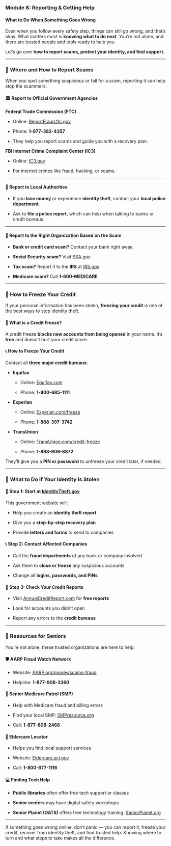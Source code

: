 ### **Module 8: Reporting & Getting Help**

#### **What to Do When Something Goes Wrong**

Even when you follow every safety step, things can still go wrong, and that’s okay. What matters most is **knowing what to do next**. You’re not alone, and there are trusted people and tools ready to help you.

Let’s go over **how to report scams, protect your identity, and find support.**

---

### **🚨 Where and How to Report Scams**

When you spot something suspicious or fall for a scam, reporting it can help stop the scammers.

#### **🏛️ Report to Official Government Agencies**

**Federal Trade Commission (FTC)**

* Online: [ReportFraud.ftc.gov](https://reportfraud.ftc.gov/)

* Phone: **1-877-382-4357**

* They help you report scams and guide you with a recovery plan.

**FBI Internet Crime Complaint Center (IC3)**

* Online: [IC3.gov](https://www.ic3.gov/)

* For internet crimes like fraud, hacking, or scams.

---

#### **🚓 Report to Local Authorities**

* If you **lose money** or experience **identity theft**, contact your **local police department**.

* Ask to **file a police report**, which can help when talking to banks or credit bureaus.

---

#### **🏢 Report to the Right Organization Based on the Scam**

* **Bank or credit card scam?** Contact your bank right away.

* **Social Security scam?** Visit [SSA.gov](https://www.ssa.gov/)

* **Tax scam?** Report it to the **IRS** at [IRS.gov](https://www.irs.gov/)

* **Medicare scam?** Call **1-800-MEDICARE**

---

### **🧊 How to Freeze Your Credit**

If your personal information has been stolen, **freezing your credit** is one of the best ways to stop identity theft.

#### **🔐 What is a Credit Freeze?**

A credit freeze **blocks new accounts from being opened** in your name. It’s **free** and doesn’t hurt your credit score.

#### **📞 How to Freeze Your Credit**

Contact all **three major credit bureaus**:

* **Equifax**

  * Online: [Equifax.com](https://www.equifax.com/personal/credit-report-services)

  * Phone: **1-800-685-1111**

* **Experian**

  * Online: [Experian.com/freeze](https://www.experian.com/freeze)

  * Phone: **1-888-397-3742**

* **TransUnion**

  * Online: [TransUnion.com/credit-freeze](https://www.transunion.com/credit-freeze)

  * Phone: **1-888-909-8872**

They’ll give you a **PIN or password** to unfreeze your credit later, if needed.

---

### **👤 What to Do if Your Identity Is Stolen**

#### **🧭 Step 1: Start at [IdentityTheft.gov](https://www.identitytheft.gov/)**

This government website will:

* Help you create an **identity theft report**

* Give you a **step-by-step recovery plan**

* Provide **letters and forms** to send to companies

#### **📞 Step 2: Contact Affected Companies**

* Call the **fraud departments** of any bank or company involved

* Ask them to **close or freeze** any suspicious accounts

* Change all **logins, passwords, and PINs**

#### **📄 Step 3: Check Your Credit Reports**

* Visit [AnnualCreditReport.com](https://www.annualcreditreport.com/) for **free reports**

* Look for accounts you didn’t open

* Report any errors to the **credit bureaus**

---

### **👵 Resources for Seniors**

You’re not alone, these trusted organizations are here to help:

#### **🛡️ AARP Fraud Watch Network**

* Website: [AARP.org/money/scams-fraud](https://www.aarp.org/money/scams-fraud)

* Helpline: **1-877-908-3360**

#### **🏥 Senior Medicare Patrol (SMP)**

* Help with Medicare fraud and billing errors

* Find your local SMP: [SMPresource.org](https://www.smpresource.org/)

* Call: **1-877-808-2468**

#### **🧭 Eldercare Locator**

* Helps you find local support services

* Website: [Eldercare.acl.gov](https://eldercare.acl.gov/)

* Call: **1-800-677-1116**

#### **💻 Finding Tech Help**

* **Public libraries** often offer free tech support or classes

* **Senior centers** may have digital safety workshops

* **Senior Planet (OATS)** offers free technology training: [SeniorPlanet.org](https://seniorplanet.org/)

---

 If something goes wrong online, don’t panic — you can report it, freeze your credit, recover from identity theft, and find trusted help. Knowing where to turn and what steps to take makes all the difference.